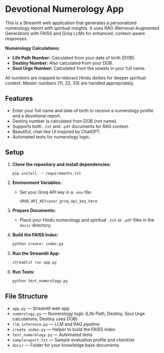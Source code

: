 # Devotional Numerology App


This is a Streamlit web application that generates a personalized numerology report with spiritual insights. It uses RAG (Retrieval-Augmented Generation) with FAISS and Groq LLMs for enhanced, context-aware responses.

**Numerology Calculations:**
- **Life Path Number:** Calculated from your date of birth (DOB).
- **Destiny Number:** Also calculated from your DOB.
- **Soul Urge Number:** Calculated from the vowels in your full name.

All numbers are mapped to relevant Hindu deities for deeper spiritual context. Master numbers (11, 22, 33) are handled appropriately.

## Features
- Enter your full name and date of birth to receive a numerology profile and a devotional report.
- Destiny number is calculated from DOB (not name).
- Supports both `.txt` and `.pdf` documents for RAG context.
- Beautiful, chat-like UI inspired by ChatGPT.
- Automated tests for numerology logic.

## Setup

1. **Clone the repository and install dependencies:**
   ```bash
   pip install -r requirements.txt
   ```

2. **Environment Variables:**
   - Set your Groq API key in a `.env` file:
     ```
     GROQ_API_KEY=your_groq_api_key_here
     ```

3. **Prepare Documents:**
   - Place your Hindu numerology and spiritual `.txt` or `.pdf` files in the `docs/` directory.

4. **Build the FAISS Index:**
   ```bash
   python create\ index.py
   ```

5. **Run the Streamlit App:**
   ```bash
   streamlit run app.py
   ```

6. **Run Tests:**
   ```bash
   python test_numerology.py
   ```

## File Structure
- `app.py` — Streamlit web app
- `numerology.py` — Numerology logic (Life Path, Destiny, Soul Urge calculations; Destiny uses DOB)
- `llm_inference.py` — LLM and RAG pipeline
- `create index.py` — Helper to build the FAISS index
- `test_numerology.py` — Automated tests
- `samplereport.txt` — Sample evaluation profile and checklist
- `docs/` — Folder for your knowledge base documents
